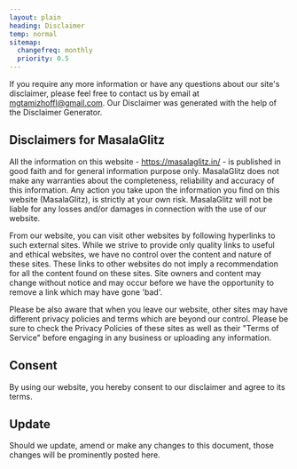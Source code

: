 ```yaml
---
layout: plain
heading: Disclaimer
temp: normal
sitemap:
  changefreq: monthly
  priority: 0.5
---
```


If you require any more information or have any questions about our site's disclaimer, please feel free to contact us by email at mgtamizhoffl@gmail.com. Our Disclaimer was generated with the help of the Disclaimer Generator.

## Disclaimers for MasalaGlitz

All the information on this website - https://masalaglitz.in/ - is published in good faith and for general information purpose only. MasalaGlitz does not make any warranties about the completeness, reliability and accuracy of this information. Any action you take upon the information you find on this website (MasalaGlitz), is strictly at your own risk. MasalaGlitz will not be liable for any losses and/or damages in connection with the use of our website.

From our website, you can visit other websites by following hyperlinks to such external sites. While we strive to provide only quality links to useful and ethical websites, we have no control over the content and nature of these sites. These links to other websites do not imply a recommendation for all the content found on these sites. Site owners and content may change without notice and may occur before we have the opportunity to remove a link which may have gone 'bad'.

Please be also aware that when you leave our website, other sites may have different privacy policies and terms which are beyond our control. Please be sure to check the Privacy Policies of these sites as well as their "Terms of Service" before engaging in any business or uploading any information.

## Consent

By using our website, you hereby consent to our disclaimer and agree to its terms.

## Update

Should we update, amend or make any changes to this document, those changes will be prominently posted here.
